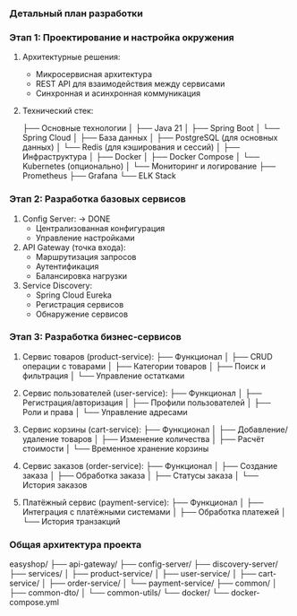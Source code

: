 ### Детальный план разработки
### Этап 1: Проектирование и настройка окружения
1. Архитектурные решения:
    - Микросервисная архитектура
    - REST API для взаимодействия между сервисами
    - Синхронная и асинхронная коммуникация
2. Технический стек:

   ├── Основные технологии
   │   ├── Java 21
   │   ├── Spring Boot
   │   └── Spring Cloud
   │
   ├── База данных
   │   ├── PostgreSQL (для основных данных)
   │   └── Redis (для кэширования и сессий)
   │
   ├── Инфраструктура
   │   ├── Docker
   │   ├── Docker Compose
   │   └── Kubernetes (опционально)
   │
   └── Мониторинг и логирование
   ├── Prometheus
   ├── Grafana
   └── ELK Stack

### Этап 2: Разработка базовых сервисов
1. Config Server: -> DONE
   - Централизованная конфигурация
   - Управление настройками
2. API Gateway (точка входа):
    - Маршрутизация запросов
    - Аутентификация
    - Балансировка нагрузки
3. Service Discovery:
    - Spring Cloud Eureka
    - Регистрация сервисов
    - Обнаружение сервисов

### Этап 3: Разработка бизнес-сервисов
1. Сервис товаров (product-service):
   ├── Функционал
   │   ├── CRUD операции с товарами
   │   ├── Категории товаров
   │   ├── Поиск и фильтрация
   │   └── Управление остатками

2. Сервис пользователей (user-service):
   ├── Функционал
   │   ├── Регистрация/авторизация
   │   ├── Профили пользователей
   │   ├── Роли и права
   │   └── Управление адресами

3. Сервис корзины (cart-service):
   ├── Функционал
   │   ├── Добавление/удаление товаров
   │   ├── Изменение количества
   │   ├── Расчёт стоимости
   │   └── Временное хранение корзины

4. Сервис заказов (order-service):
   ├── Функционал
   │   ├── Создание заказа
   │   ├── Обработка заказа
   │   ├── Статусы заказа
   │   └── История заказов

5. Платёжный сервис (payment-service):
   ├── Функционал
   │   ├── Интеграция с платёжными системами
   │   ├── Обработка платежей
   │   └── История транзакций

### Общая архитектура проекта
easyshop/
├── api-gateway/
├── config-server/
├── discovery-server/
├── services/
│   ├── product-service/
│   ├── user-service/
│   ├── cart-service/
│   ├── order-service/
│   └── payment-service/
├── common/
│   ├── common-dto/
│   └── common-utils/
└── docker/
└── docker-compose.yml

